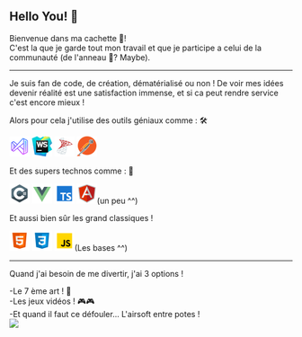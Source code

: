 ## Hello You! 👋

Bienvenue dans ma cachette 🏡! </br>
C'est la que je garde tout mon travail et que je participe a celui de la communauté (de l'anneau 💍? Maybe).

---

Je suis fan de code, de création, dématérialisé ou non ! De voir mes idées devenir réalité est une satisfaction immense, et si ca peut rendre service c'est encore mieux !

Alors pour cela j'utilise des outils géniaux comme : 🛠

<!-- ![Visual Studio Code](/vs_code.png) -->
![Visual Studio 2019](/vs_studio.png)
![WebStorm](/WebStorm2.png)
![SqlServer](/sqlserver.png)
![Postman](/postman2.png)
</br>

 Et des supers technos comme : 💾

![CSharp](/csharp.png)
![GitHub Logo](/vuejs.png)
![GitHub Logo](/typescript.png)
![GitHub Logo](/angular.png)(un peu ^^)

Et aussi bien sûr les grand classiques ! 

![GitHub Logo](/html.png)
![GitHub Logo](/css.png)
![GitHub Logo](/js.png)(Les bases ^^)

---

Quand j'ai besoin de me divertir, j'ai 3 options ! 

-Le 7 ème art ! 🎥 </br>
-Les jeux vidéos ! 🎮🎮</br>
-Et quand il faut ce défouler... L'airsoft entre potes ! 
</br>
<img src="200.gif">

<!--
**MauriceChocoSwiss/MauriceChocoSwiss** is a ✨ _special_ ✨ repository because its `README.md` (this file) appears on your GitHub profile.

Here are some ideas to get you started:

- 🔭 I’m currently working on ...
- 🌱 I’m currently learning ...
- 👯 I’m looking to collaborate on ...
- 🤔 I’m looking for help with ...
- 💬 Ask me about ...
- 📫 How to reach me: ...
- 😄 Pronouns: ...
- ⚡ Fun fact: ...
-->
